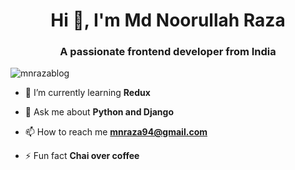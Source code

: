 

<h1 align="center">Hi 👋, I'm Md Noorullah Raza</h1>
<h3 align="center">A passionate frontend developer from India</h3>

<p align="left"> <img src="https://komarev.com/ghpvc/?username=mnrazablog" alt="mnrazablog" /> </p>

- 🌱 I’m currently learning **Redux**

- 💬 Ask me about **Python and Django**

- 📫 How to reach me **mnraza94@gmail.com**

- ⚡ Fun fact **Chai over coffee**


